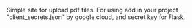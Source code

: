 Simple site for upload pdf files. For using add in your project "client_secrets.json" by google cloud, and secret key for Flask. 
